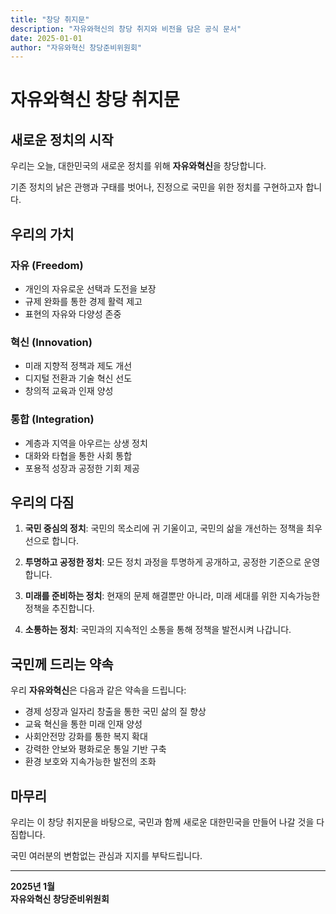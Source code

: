 ```yaml
---
title: "창당 취지문"
description: "자유와혁신의 창당 취지와 비전을 담은 공식 문서"
date: 2025-01-01
author: "자유와혁신 창당준비위원회"
---
```


# 자유와혁신 창당 취지문

## 새로운 정치의 시작

우리는 오늘, 대한민국의 새로운 정치를 위해 **자유와혁신**을 창당합니다.

기존 정치의 낡은 관행과 구태를 벗어나, 진정으로 국민을 위한 정치를 구현하고자 합니다.

## 우리의 가치

### 자유 (Freedom)
- 개인의 자유로운 선택과 도전을 보장
- 규제 완화를 통한 경제 활력 제고
- 표현의 자유와 다양성 존중

### 혁신 (Innovation)
- 미래 지향적 정책과 제도 개선
- 디지털 전환과 기술 혁신 선도
- 창의적 교육과 인재 양성

### 통합 (Integration)
- 계층과 지역을 아우르는 상생 정치
- 대화와 타협을 통한 사회 통합
- 포용적 성장과 공정한 기회 제공

## 우리의 다짐

1. **국민 중심의 정치**: 국민의 목소리에 귀 기울이고, 국민의 삶을 개선하는 정책을 최우선으로 합니다.

2. **투명하고 공정한 정치**: 모든 정치 과정을 투명하게 공개하고, 공정한 기준으로 운영합니다.

3. **미래를 준비하는 정치**: 현재의 문제 해결뿐만 아니라, 미래 세대를 위한 지속가능한 정책을 추진합니다.

4. **소통하는 정치**: 국민과의 지속적인 소통을 통해 정책을 발전시켜 나갑니다.

## 국민께 드리는 약속

우리 **자유와혁신**은 다음과 같은 약속을 드립니다:

- 경제 성장과 일자리 창출을 통한 국민 삶의 질 향상
- 교육 혁신을 통한 미래 인재 양성
- 사회안전망 강화를 통한 복지 확대
- 강력한 안보와 평화로운 통일 기반 구축
- 환경 보호와 지속가능한 발전의 조화

## 마무리

우리는 이 창당 취지문을 바탕으로, 국민과 함께 새로운 대한민국을 만들어 나갈 것을 다짐합니다.

국민 여러분의 변함없는 관심과 지지를 부탁드립니다.

---

**2025년 1월**  
**자유와혁신 창당준비위원회** 
